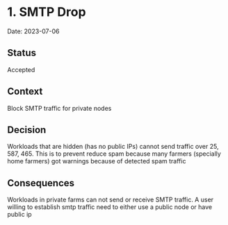 # 1. SMTP Drop

Date: 2023-07-06

## Status

Accepted

## Context

Block SMTP traffic for private nodes

## Decision

Workloads that are hidden (has no public IPs) cannot send traffic over 25, 587, 465. This is to prevent reduce spam because
many farmers (specially home farmers) got warnings because of detected spam traffic

## Consequences

Workloads in private farms can not send or receive SMTP traffic. A user willing to establish smtp traffic need to either use
a public node or have public ip
